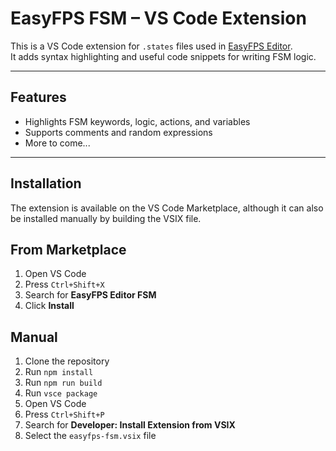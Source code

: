 # EasyFPS FSM – VS Code Extension

This is a VS Code extension for `.states` files used in [EasyFPS Editor](https://pixelwolf.net/efpse/wiki/index.php?title=FSM).  
It adds syntax highlighting and useful code snippets for writing FSM logic.

---

## Features

- Highlights FSM keywords, logic, actions, and variables
- Supports comments and random expressions
- More to come...

---

## Installation

The extension is available on the VS Code Marketplace, although it can also be installed manually by building the VSIX file.

## From Marketplace

1. Open VS Code
2. Press `Ctrl+Shift+X`
3. Search for **EasyFPS Editor FSM**
4. Click **Install**

## Manual

1. Clone the repository
2. Run `npm install`
3. Run `npm run build`
4. Run `vsce package`
5. Open VS Code
6. Press `Ctrl+Shift+P`
7. Search for **Developer: Install Extension from VSIX**
8. Select the `easyfps-fsm.vsix` file
